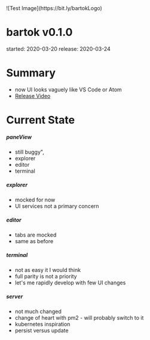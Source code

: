 <!-- highlighter -->
<h1 style="display:none"></h1>
![Test Image](https://bit.ly/bartokLogo)

# bartok v0.1.0
started: 2020-03-20
release: 2020-03-24

Summary
=======
  - now UI looks vaguely like VS Code or Atom
  - [Release Video](https://youtu.be/nFXOxs-oDMA)

Current State
=============
##### paneView
  - still buggy",
  - explorer
  - editor
  - terminal

##### explorer
  - mocked for now
  - UI services not a primary concern

##### editor
  - tabs are mocked
  - same as before

##### terminal
  - not as easy it I would think
  - full parity is not a priority
  - let's me rapidly develop with few UI changes

##### server
  - not much changed
  - change of heart with pm2 - will probably switch to it
  - kubernetes inspiration
  - persist versus update
